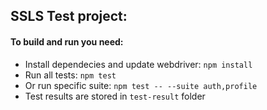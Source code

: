 ## SSLS Test project:

#### To build and run you need:

- Install dependecies and update webdriver: ``npm install``
- Run all tests: ``npm test``
- Or run specific suite: ``npm test -- --suite auth,profile ``
- Test results are stored in ``test-result`` folder